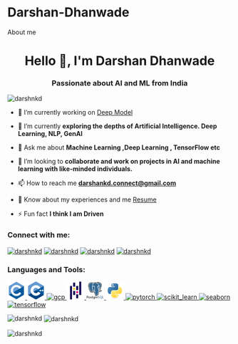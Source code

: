 # Darshan-Dhanwade
About me
<h1 align="center">Hello 👋, I'm Darshan Dhanwade</h1>
<h3 align="center">Passionate about AI and ML from India</h3>

<p align="left"> <img src="https://komarev.com/ghpvc/?username=darshnkd&label=Profile%20views&color=0e75b6&style=flat" alt="darshnkd" /> </p>

- 🔭 I’m currently working on [Deep Model](Link)

- 🌱 I’m currently **exploring the depths of Artificial Intelligence. Deep Learning, NLP, GenAI**

- 💬 Ask me about **Machine Learning ,Deep Learning , TensorFlow etc**
- 🧐 I’m looking to **collaborate and work on projects in AI and machine learning with like-minded individuals.**


- 📫 How to reach me **darshankd.connect@gmail.com**

- 📄 Know about my experiences and me [Resume](Resume)

- ⚡ Fun fact **I think I am Driven**

<h3 align="left">Connect with me:</h3>
<p align="left">
<a href="https://twitter.com/darshnkd" target="blank"><img align="center" src="https://raw.githubusercontent.com/rahuldkjain/github-profile-readme-generator/master/src/images/icons/Social/twitter.svg" alt="darshnkd" height="30" width="40" /></a>
<a href="https://linkedin.com/in/darshnkd" target="blank"><img align="center" src="https://raw.githubusercontent.com/rahuldkjain/github-profile-readme-generator/master/src/images/icons/Social/linked-in-alt.svg" alt="darshnkd" height="30" width="40" /></a>
<a href="https://fb.com/darshnkd" target="blank"><img align="center" src="https://raw.githubusercontent.com/rahuldkjain/github-profile-readme-generator/master/src/images/icons/Social/facebook.svg" alt="darshnkd" height="30" width="40" /></a>
<a href="https://instagram.com/darshnkd" target="blank"><img align="center" src="https://raw.githubusercontent.com/rahuldkjain/github-profile-readme-generator/master/src/images/icons/Social/instagram.svg" alt="darshnkd" height="30" width="40" /></a>
</p>

<h3 align="left">Languages and Tools:</h3>
<p align="left"> <a href="https://www.cprogramming.com/" target="_blank" rel="noreferrer"> <img src="https://raw.githubusercontent.com/devicons/devicon/master/icons/c/c-original.svg" alt="c" width="40" height="40"/> </a> <a href="https://www.w3schools.com/cpp/" target="_blank" rel="noreferrer"> <img src="https://raw.githubusercontent.com/devicons/devicon/master/icons/cplusplus/cplusplus-original.svg" alt="cplusplus" width="40" height="40"/> </a> <a href="https://cloud.google.com" target="_blank" rel="noreferrer"> <img src="https://www.vectorlogo.zone/logos/google_cloud/google_cloud-icon.svg" alt="gcp" width="40" height="40"/> </a> <a href="https://pandas.pydata.org/" target="_blank" rel="noreferrer"> <img src="https://raw.githubusercontent.com/devicons/devicon/2ae2a900d2f041da66e950e4d48052658d850630/icons/pandas/pandas-original.svg" alt="pandas" width="40" height="40"/> </a> <a href="https://www.postgresql.org" target="_blank" rel="noreferrer"> <img src="https://raw.githubusercontent.com/devicons/devicon/master/icons/postgresql/postgresql-original-wordmark.svg" alt="postgresql" width="40" height="40"/> </a> <a href="https://www.python.org" target="_blank" rel="noreferrer"> <img src="https://raw.githubusercontent.com/devicons/devicon/master/icons/python/python-original.svg" alt="python" width="40" height="40"/> </a> <a href="https://pytorch.org/" target="_blank" rel="noreferrer"> <img src="https://www.vectorlogo.zone/logos/pytorch/pytorch-icon.svg" alt="pytorch" width="40" height="40"/> </a> <a href="https://scikit-learn.org/" target="_blank" rel="noreferrer"> <img src="https://upload.wikimedia.org/wikipedia/commons/0/05/Scikit_learn_logo_small.svg" alt="scikit_learn" width="40" height="40"/> </a> <a href="https://seaborn.pydata.org/" target="_blank" rel="noreferrer"> <img src="https://seaborn.pydata.org/_images/logo-mark-lightbg.svg" alt="seaborn" width="40" height="40"/> </a> <a href="https://www.tensorflow.org" target="_blank" rel="noreferrer"> <img src="https://www.vectorlogo.zone/logos/tensorflow/tensorflow-icon.svg" alt="tensorflow" width="40" height="40"/> </a> </p>

<p><img align="left" src="https://github-readme-stats.vercel.app/api/top-langs?username=darshnkd&show_icons=true&locale=en&layout=compact" alt="darshnkd" /></p>

<p>&nbsp;<img align="center" src="https://github-readme-stats.vercel.app/api?username=darshnkd&show_icons=true&locale=en" alt="darshnkd" /></p>

<p><img align="center" src="https://github-readme-streak-stats.herokuapp.com/?user=darshnkd&" alt="darshnkd" /></p>
